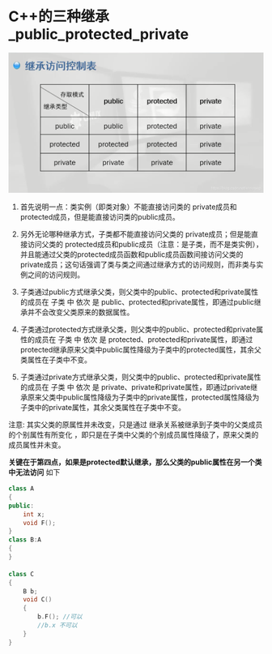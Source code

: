 # C++的三种继承_public_protected_private

![](2022-07-28-22-51-44.png)

1. 首先说明一点：类实例（即类对象）不能直接访问类的 private成员和protected成员，但是能直接访问类的public成员。

2. 另外无论哪种继承方式，子类都不能直接访问父类的 private成员；但是能直接访问父类的 protected成员和public成员（注意：是子类，而不是类实例），并且能通过父类的protected成员函数和public成员函数间接访问父类的private成员；这句话强调了类与类之间通过继承方式的访问规则，而非类与实例之间的访问规则。

3. 子类通过public方式继承父类，则父类中的public、protected和private属性的成员在 子类 中 依次 是 public、protected和private属性，即通过public继承并不会改变父类原来的数据属性。

4. 子类通过protected方式继承父类，则父类中的public、protected和private属性的成员在 子类 中 依次 是 protected、protected和private属性，即通过protected继承原来父类中public属性降级为子类中的protected属性，其余父类属性在子类中不变。

5. 子类通过private方式继承父类，则父类中的public、protected和private属性的成员在 子类 中 依次 是 private、private和private属性，即通过private继承原来父类中public属性降级为子类中的private属性，protected属性降级为子类中的private属性，其余父类属性在子类中不变。

注意: 其实父类的原属性并未改变，只是通过 继承关系被继承到子类中的父类成员的个别属性有所变化 ，即只是在子类中父类的个别成员属性降级了，原来父类的成员属性并未变。

**关键在于第四点，如果是protected默认继承，那么父类的public属性在另一个类中无法访问**
如下
```cpp
class A
{
public:
    int x;
    void F();
}
class B:A
{
}

class C
{
    B b;
    void C()
    {
        b.F(); //可以
        //b.x 不可以
    }
}
```

